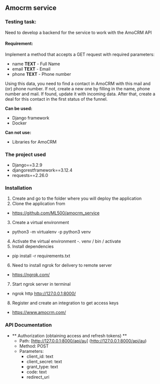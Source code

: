 ## Amocrm service
### Testing task:
Need to develop a backend for the service to work with the AmoCRM API

#### Requirement:
Implement a method that accepts a GET request with required parameters:
  - name **TEXT** - Full Name
  - email **TEXT** - Email 
  - phone **TEXT** - Phone number

Using this data, you need to find a contact in AmoCRM with this mail and (or) phone number. If not, create a new one by filling in the name, phone number and mail. If found, update it with incoming data. After that, create a deal for this contact in the first status of the funnel.

**Can be used:**

- Django framework
- Docker

**Can not use:**

- Libraries for AmoCRM

### The project used
- Django==3.2.9
- djangorestframework==3.12.4
- requests==2.26.0

### Installation
1. Create and go to the folder where you will deploy the application
2. Clone the application from
  - https://github.com/ML500/amocrm_service
3. Create a virtual environment
  - python3 -m virtualenv -p python3 venv
4. Activate the virtual environment
  -. venv / bin / activate
5. Install dependencies
  - pip install -r requirements.txt
6. Need to install ngrok for delivery to remote server
  - https://ngrok.com/
7. Start ngrok server in terminal
  - ngrok http http://127.0.0.1:8000/
8. Register and create an integration to get access keys
  - https://www.amocrm.com/

### API Documentation
- ** Authorization (obtaining access and refresh tokens) **
   - Path: [http://127.0.0.1:8000/api/au] (http://127.0.0.1:8000/api/au)
   - Method: POST
   - Parameters:
      - client_id: text 
      - client_secret: text
      - grant_type: text
      - code: text
      - redirect_uri
